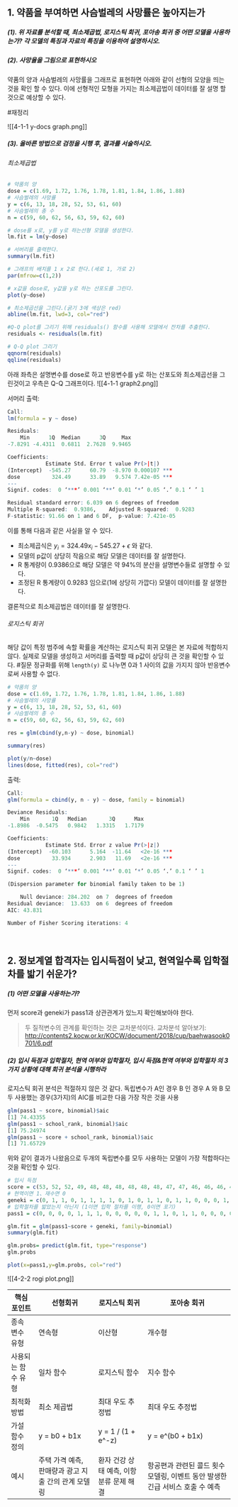 ## 1. 약품을 부여하면 사슴벌레의 사망률은 높아지는가

##### (1). 위 자료를 분석할 때, 최소제곱법, 로지스틱 회귀, 포아송 회귀 중 어떤 모델을 사용하는가? 각 모델의 특징과 자료의 특징을 이용하여 설명하시오. 
##### (2). 사망율을 그림으로 표현하시오

약품의 양과 사슴벌레의 사망률을 그래프로 표현하면 아래와 같이 선형의 모양을 띄는 것을 확인 할 수 있다. 이에 선형적인 모형을 가지는 최소제곱법이 데이터를 잘 설명 할 것으로 예상할 수 있다. 

#재정리 

![[4-1-1 y-docs graph.png]]


##### (3). 올바른 방법으로 검정을 시행 후, 결과를 서술하시오. 

###### 최소제곱법
``` R
# 약품의 양
dose = c(1.69, 1.72, 1.76, 1.78, 1.81, 1.84, 1.86, 1.88)
# 사슴벌레의 사망률
y = c(6, 13, 18, 28, 52, 53, 61, 60)
# 사슴벌레의 총 수
n = c(59, 60, 62, 56, 63, 59, 62, 60)

# dose를 x로, y를 y로 하는선형 모델을 생성한다.
lm.fit = lm(y~dose)

# 서버리를 출력한다.
summary(lm.fit)

# 그래프의 배치를 1 x 2로 한다.(세로 1, 가로 2)
par(mfrow=c(1,2))

# x값을 dose로, y값을 y로 하는 산포도를 그린다.
plot(y~dose)

# 최소제곱선을 그린다.(굵기 3에 색상은 red)
abline(lm.fit, lwd=3, col="red")

#Q-Q plot를 그리기 위해 residuals() 함수를 사용해 모델에서 잔차를 추출한다.
residuals <- residuals(lm.fit)

# Q-Q plot 그리기
qqnorm(residuals)
qqline(residuals)
```
아래 좌측은 설명변수를 dose로 하고 반응변수를 y로 하는 산포도와 최소제곱선을 그린것이고 우측은 Q-Q 그래프이다.
![[4-1-1 graph2.png]]

서머리 출력:
``` R
Call:
lm(formula = y ~ dose)

Residuals:
    Min      1Q  Median      3Q     Max 
-7.8291 -4.4311  0.6811  2.7628  9.9465 

Coefficients:
            Estimate Std. Error t value Pr(>|t|)    
(Intercept)  -545.27      60.79  -8.970 0.000107 ***
dose          324.49      33.89   9.574 7.42e-05 ***
---
Signif. codes:  0 ‘***’ 0.001 ‘**’ 0.01 ‘*’ 0.05 ‘.’ 0.1 ‘ ’ 1

Residual standard error: 6.039 on 6 degrees of freedom
Multiple R-squared:  0.9386,	Adjusted R-squared:  0.9283 
F-statistic: 91.66 on 1 and 6 DF,  p-value: 7.421e-05
```

이를 통해 다음과 같은 사실을 알 수 있다.
* 최소제곱식은 $y_i = 324.49x_i - 545.27 + \epsilon$ 와 같다.
* 모델의 p값이 상당히 작음으로 해당 모델은 데이터를 잘 설명한다.
* R 통계량이 0.9386으로 해당 모델은 약 94%의 분산을 설명변수들로 설명할 수 있다.
* 조정된 R 통계량이 0.9283 임으로(1에 상당히 가깝다) 모델이 데이터를 잘 설명한다.

결론적으로 최소제곱법은 데이터를 잘 설명한다.

###### 로지스틱 회귀
해당 값이 특정 범주에 속할 확률을 계산하는 로지스틱 회귀 모델은 본 자료에 적합하지 않다.
실제로 모델을 생성하고 서머리를 출력할 때 p값이 상당히 큰 것을 확인할 수 있다.
#질문 정규화를 위해 `length(y)` 로 나누면 0과 1 사이의 값을 가지지 않아 반응변수로써 사용할 수 없다. 
``` R
# 약품의 양
dose = c(1.69, 1.72, 1.76, 1.78, 1.81, 1.84, 1.86, 1.88)
# 사슴벌레의 사망률
y = c(6, 13, 18, 28, 52, 53, 61, 60)
# 사슴벌레의 총 수
n = c(59, 60, 62, 56, 63, 59, 62, 60)

res = glm(cbind(y,n-y) ~ dose, binomial)

summary(res)

plot(y/n~dose)
lines(dose, fitted(res), col="red")


```

출력:
``` R
Call:
glm(formula = cbind(y, n - y) ~ dose, family = binomial)

Deviance Residuals: 
    Min       1Q   Median       3Q      Max  
-1.8986  -0.5475   0.9842   1.3315   1.7179  

Coefficients:
            Estimate Std. Error z value Pr(>|z|)    
(Intercept)  -60.103      5.164  -11.64   <2e-16 ***
dose          33.934      2.903   11.69   <2e-16 ***
---
Signif. codes:  0 ‘***’ 0.001 ‘**’ 0.01 ‘*’ 0.05 ‘.’ 0.1 ‘ ’ 1

(Dispersion parameter for binomial family taken to be 1)

    Null deviance: 284.202  on 7  degrees of freedom
Residual deviance:  13.633  on 6  degrees of freedom
AIC: 43.831

Number of Fisher Scoring iterations: 4
```

<br>

## 2. 정보계열 합격자는 입시득점이 낮고, 현역일수록 입학절차를 밟기 쉬운가?

##### (1) 어떤 모델을 사용하는가?
먼저 score과 geneki가 pass1과 상관관계가 있느지 확인해보아야 한다.
> 두 질적변수의 관계를 확인하는 것은 교차분석이다. 교차분석 알아보기: http://contents2.kocw.or.kr/KOCW/document/2018/cup/baehwasook0701/6.pdf

##### (2) 입시 득점과 입학절차, 현역 여부와 입학절차, 입시 득점&현역 여부와 입학절차 의 3가지 상황에 대해 회귀 분석을 시행하라

로지스틱 회귀 분석은 적절하지 않은 것 같다.
독립변수가 A인 경우 B 인 경우 A 와 B 모두 사용했는 경우(3가지)의 AIC를 비교한 다음 가장 작은 것을 사용
``` R
glm(pass1 ~ score, binomial)$aic
[1] 74.43355
glm(pass1 ~ school_rank, binomial)$aic
[1] 75.24974
glm(pass1 ~ score + school_rank, binomial)$aic
[1] 71.65729　
```
위와 같이 결과가 나왔음으로 두개의 독립변수를 모두 사용하는 모델이 가장 적합하다는 것을 확인할 수 있다.

``` R
# 입시 득점
score = c(53, 52, 52, 49, 48, 48, 48, 48, 48, 48, 47, 47, 46, 46, 46, 45, 45, 45, 45, 45, 45, 44, 44, 44, 44, 44, 44, 44, 44, 44, 43, 43, 43, 43, 42, 42, 42, 42, 42, 42, 42, 42, 41, 41, 41, 41, 41, 41, 41, 40, 38, 38, 37);
# 현역이면 1、재수면 0
geneki = c(0, 1, 1, 0, 1, 1, 1, 1, 0, 1, 0, 1, 1, 0, 1, 1, 0, 0, 0, 1, 0, 1, 0, 1, 0, 1, 1, 0, 1, 1, 1, 0, 1, 1, 1, 1, 1, 1, 1, 1, 0, 1, 0, 1, 0, 0, 1, 1, 1, 1, 1, 1, 1);
# 입학절차를 밟았는지 아닌지 (1이면 입학 절차를 이행, 0이면 포기)
pass1 = c(0, 0, 0, 0, 1, 1, 1, 0, 0, 0, 0, 0, 1, 1, 0, 1, 1, 0, 0, 0, 0, 0, 0, 1, 0, 1, 1, 1, 1, 0, 0, 0, 1, 0, 1, 1, 1, 0, 0, 0, 0, 1, 0, 1, 0, 1, 0, 1, 1, 1, 1, 1, 1);

glm.fit = glm(pass1~score + geneki, family=binomial)
summary(glm.fit)

glm.probs= predict(glm.fit, type="response")
glm.probs

plot(x=pass1,y=glm.probs, col="red")
```
![[4-2-2 rogi plot.png]]


| 핵심 포인트 | 선형회귀 | 로지스틱 회귀 | 포아송 회귀 |
| --- | --- | --- | --- |
| 종속 변수 유형 | 연속형 | 이산형 | 개수형 |
| 사용되는 함수 유형 | 일차 함수 | 로지스틱 함수 | 지수 함수 |
| 최적화 방법 | 최소 제곱법 | 최대 우도 추정법 | 최대 우도 추정법 |
| 가설 함수 정의 | y = b0 + b1x  | y = 1 / (1 + e^-z) |  y = e^(b0 + b1x) |
| 예시 | 주택 가격 예측, 판매량과 광고 지출 간의 관계 모델링  | 환자 건강 상태 예측, 이항 분류 문제 해결 | 항공편과 관련된 콜드 횟수 모델링, 이벤트 동안 발생한 긴급 서비스 호출 수 예측|
